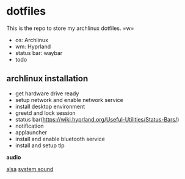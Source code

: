 # dotfiles

This is the repo to store my archlinux dotfiles. =w=

* os: Archlinux
* wm: Hyprland
* status bar: waybar
* todo

## archlinux installation

* get hardware drive ready
* setup network and enable network service
* install desktop environment
* greetd and lock session
* status bar(https://wiki.hyprland.org/Useful-Utilities/Status-Bars/)
* notification
* applauncher
* install and enable bluetooth service
* install and setup tlp

**audio**

[alsa](https://wiki.archlinux.org/title/Advanced_Linux_Sound_Architecture
)
[system sound](https://wiki.archlinux.org/title/Sound_system)

